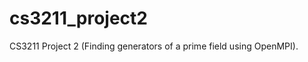 cs3211_project2
===============

CS3211 Project 2 (Finding generators of a prime field using OpenMPI).
